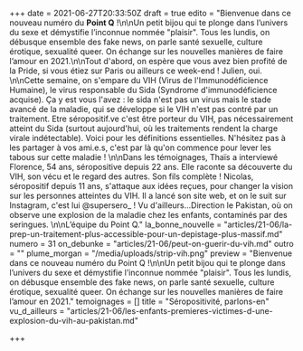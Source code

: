 +++
date = 2021-06-27T20:33:50Z
draft = true
edito = "Bienvenue dans ce nouveau numéro du **Point Q** !\n\nUn petit bijou qui te plonge dans l’univers du sexe et démystifie l’inconnue nommée \"plaisir\". Tous les lundis, on débusque ensemble des fake news, on parle santé sexuelle, culture érotique, sexualité queer. On échange sur les nouvelles manières de faire l’amour en 2021.\n\nTout d'abord, on espère que vous avez bien profité de la Pride, si vous étiez sur Paris ou ailleurs ce week-end ! Julien, oui. \n\nCette semaine, on s'empare du VIH (Virus de l'Immunodéficience Humaine), le virus responsable du Sida (Syndrome d'immunodéficience acquise). Ça y est vous l'avez : le sida n'est pas un virus mais le stade avancé de la maladie, qui se développe si le VIH n'est pas contré par un traitement. Etre séropositif.ve c'est être porteur du VIH, pas nécessairement atteint du Sida (surtout aujourd'hui, où les traitements rendent la charge virale indétectable). Voici pour les définitions essentielles. N'hésitez pas à les partager à vos ami.e.s, c'est par là  qu'on commence pour lever les tabous sur cette maladie ! \n\nDans les témoignages, Thaïs a interviewé Florence, 54 ans, séropositive depuis 22 ans. Elle raconte sa découverte du VIH, son vécu et le regard des autres. Son fils complète ! Nicolas, séropositif depuis 11 ans, s'attaque aux idées reçues, pour changer la vision sur les personnes atteintes du VIH. Il a lancé son site web, et on le suit sur Instagram, c'est lui @supersero_ ! Vu d'ailleurs...Direction le Pakistan, où on observe une explosion de la maladie chez les enfants, contaminés par des seringues. \n\nL’équipe du Point Q."
la_bonne_nouvelle = "articles/21-06/la-prep-un-traitement-plus-accessible-pour-un-depistage-plus-massif.md"
numero = 31
on_debunke = "articles/21-06/peut-on-guerir-du-vih.md"
outro = ""
plume_morgan = "/media/uploads/strip-vih.png"
preview = "Bienvenue dans ce nouveau numéro du Point Q !\n\nUn petit bijou qui te plonge dans l’univers du sexe et démystifie l’inconnue nommée \"plaisir\". Tous les lundis, on débusque ensemble des fake news, on parle santé sexuelle, culture érotique, sexualité queer. On échange sur les nouvelles manières de faire l’amour en 2021."
temoignages = []
title = "Séropositivité, parlons-en"
vu_d_ailleurs = "articles/21-06/les-enfants-premieres-victimes-d-une-explosion-du-vih-au-pakistan.md"

+++
